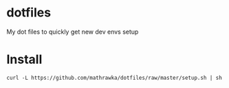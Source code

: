 dotfiles
========

My dot files to quickly get new dev envs setup


Install
=======

`curl -L https://github.com/mathrawka/dotfiles/raw/master/setup.sh | sh`